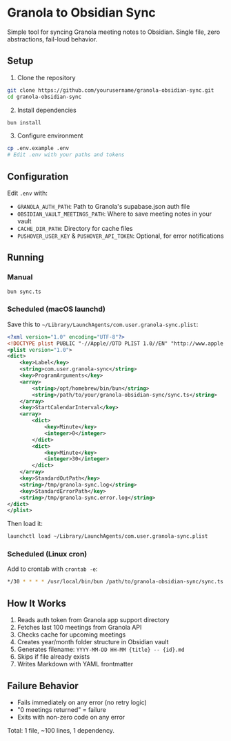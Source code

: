 # Granola to Obsidian Sync

Simple tool for syncing Granola meeting notes to Obsidian. Single file, zero abstractions, fail-loud behavior.

## Setup

1. Clone the repository
```bash
git clone https://github.com/yourusername/granola-obsidian-sync.git
cd granola-obsidian-sync
```

2. Install dependencies
```bash
bun install
```

3. Configure environment
```bash
cp .env.example .env
# Edit .env with your paths and tokens
```

## Configuration

Edit `.env` with:
- `GRANOLA_AUTH_PATH`: Path to Granola's supabase.json auth file
- `OBSIDIAN_VAULT_MEETINGS_PATH`: Where to save meeting notes in your vault
- `CACHE_DIR_PATH`: Directory for cache files
- `PUSHOVER_USER_KEY` & `PUSHOVER_API_TOKEN`: Optional, for error notifications

## Running

### Manual
```bash
bun sync.ts
```

### Scheduled (macOS launchd)

Save this to `~/Library/LaunchAgents/com.user.granola-sync.plist`:

```xml
<?xml version="1.0" encoding="UTF-8"?>
<!DOCTYPE plist PUBLIC "-//Apple//DTD PLIST 1.0//EN" "http://www.apple.com/DTDs/PropertyList-1.0.dtd">
<plist version="1.0">
<dict>
    <key>Label</key>
    <string>com.user.granola-sync</string>
    <key>ProgramArguments</key>
    <array>
        <string>/opt/homebrew/bin/bun</string>
        <string>/path/to/your/granola-obsidian-sync/sync.ts</string>
    </array>
    <key>StartCalendarInterval</key>
    <array>
        <dict>
            <key>Minute</key>
            <integer>0</integer>
        </dict>
        <dict>
            <key>Minute</key>
            <integer>30</integer>
        </dict>
    </array>
    <key>StandardOutPath</key>
    <string>/tmp/granola-sync.log</string>
    <key>StandardErrorPath</key>
    <string>/tmp/granola-sync.error.log</string>
</dict>
</plist>
```

Then load it:
```bash
launchctl load ~/Library/LaunchAgents/com.user.granola-sync.plist
```

### Scheduled (Linux cron)

Add to crontab with `crontab -e`:
```bash
*/30 * * * * /usr/local/bin/bun /path/to/granola-obsidian-sync/sync.ts >> /tmp/granola-sync.log 2>&1
```

## How It Works

1. Reads auth token from Granola app support directory
2. Fetches last 100 meetings from Granola API
3. Checks cache for upcoming meetings
4. Creates year/month folder structure in Obsidian vault
5. Generates filename: `YYYY-MM-DD HH-MM {title} -- {id}.md`
6. Skips if file already exists
7. Writes Markdown with YAML frontmatter

## Failure Behavior

- Fails immediately on any error (no retry logic)
- "0 meetings returned" = failure
- Exits with non-zero code on any error

Total: 1 file, ~100 lines, 1 dependency.